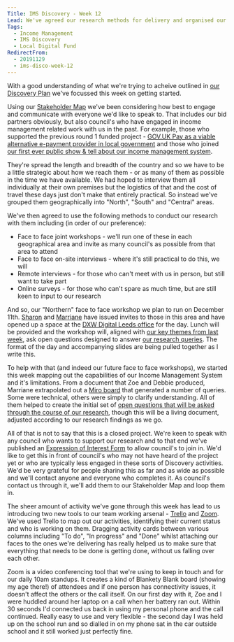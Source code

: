 ```yaml
---
Title: IMS Discovery - Week 12
Lead: We've agreed our research methods for delivery and organised our first face to face workshop. 
Tags: 
  - Income Management
  - IMS Discovery
  - Local Digital Fund
RedirectFrom:
  - 20191129
  - ims-disco-week-12
---
```


With a good understanding of what we're trying to acheive outlined in [our Discovery Plan](https://docs.google.com/document/d/1MH5J1GQpceK1ak-hu9DJ-qOOARobZq2vaOS1LwXeSRo/) we've focussed this week on getting started.

Using our [Stakeholder Map](https://miro.com/app/board/o9J_kwYo6Ak=/) we've been considering how best to engage and communicate with everyone we'd like to speak to. That includes our bid partners obviously, but also council's who have engaged in income management related work with us in the past. For example, those who supported the previous round 1 funded project - [GOV.UK Pay as a viable alternative e-payment provider in local government](https://localdigital.gov.uk/gov-uk-pay-as-a-viable-alternative-e-payment-provider/) and those who joined [our first ever public show & tell about our income management system](20190522).

They're spread the length and breadth of the country and so we have to be a little strategic about how we reach them - or as many of them as possible in the time we have available. We had hoped to interview them all individually at their own premises but the logistics of that and the cost of travel these days just don't make that entirely practical. So instead we've grouped them geographically into "North", "South" and "Central" areas. 

We've then agreed to use the following methods to conduct our research with them including (in order of our preference):

* Face to face joint workshops - we'll run one of these in each geographical area and invite as many council's as possible from that area to attend
* Face to face on-site interviews - where it's still practical to do this, we will
* Remote interviews - for those who can't meet with us in person, but still want to take part
* Online surveys - for those who can't spare as much time, but are still keen to input to our research

And so, our "Northern" face to face workshop we plan to run on December 11th. [Sharon](https://twitter.com/pixlz) and [Marriane](https://twitter.com/mmkernohan) have issued invites to those in this area and have opened up a space at the [DXW Digital Leeds office](https://www.dxw.com/) for the day. Lunch will be provided and the workshop will, aligned with [our key themes from last week](/20191122), ask open questions designed to answer [our research queries](/20190916). The format of the day and accompanying slides are being pulled together as I write this.

To help with that (and indeed our future face to face workshops), we started this week mapping out the capabilities of our Income Management System and it's limitations. From a document that Zoe and Debbie produced, Marriane extrapolated out a [Miro board](https://miro.com/app/board/o9J_kweacBY=/) that generated a number of queries. Some were technical, others were simply to clarify understanding. All of them helped to create the initial set of [open questions that will be asked through the course of our research](https://docs.google.com/presentation/d/1rZjEP1m2z3UPqHzikuIyPsWyCdw5m7SPT_fKI93T1ag/), though this will be a living document, adjusted according to our research findings as we go.

All of that is not to say that this is a closed project. We're keen to speak with any council who wants to support our research and to that end we've published an [Expression of Interest Form](https://forms.gle/Zx6cuVodTosFEH2x6) to allow council's to join in. We'd like to get this in front of council's who may not have heard of the project yet or who are typically less engaged in these sorts of Discovery activities. We'd be very grateful for people sharing this as far and as wide as possible and we'll contact anyone and everyone who completes it. As council's contact us through it, we'll add them to our Stakeholder Map and loop them in.

The sheer amount of activity we've gone through this week has lead to us introducing two new tools to our team working arsenal - [Trello](https://trello.com) and [Zoom](https://zoom.us). We've used Trello to map out our activities, identifying their current status and who is working on them. Dragging activity cards between various columns including "To do", "In progress" and "Done" whilst attaching our faces to the ones we're delivering has really helped us to make sure that everything that needs to be done is getting done, without us falling over each other.

Zoom is a video conferencing tool that we're using to keep in touch and for our daily 10am standups. It creates a kind of Blankety Blank board (showing my age there!) of attendees and if one person has connectivity issues, it doesn't affect the others or the call itself. On our first day with it, Zoe and I were huddled around her laptop on a call when her battery ran out. Within 30 seconds I'd connected us back in using my personal phone and the call continued. Really easy to use and very flexible - the second day I was held up on the school run and so dialled in on my phone sat in the car outside school and it still worked just perfectly fine.